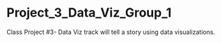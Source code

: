 # Project_3_Data_Viz_Group_1
Class Project #3- Data Viz track will tell a story using data visualizations.
